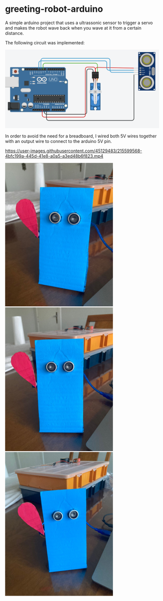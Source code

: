 ﻿# greeting-robot-arduino

A simple arduino project that uses a ultrassonic sensor to trigger a servo and makes the robot wave back when you wave at it from a certain distance.

The following circuit was implemented:

  <img src="esquematico_montagem.PNG" width="500" >

</p>

In order to avoid the need for a breadboard, I wired both 5V wires together with an output wire to connect to the arduino 5V pin.



https://user-images.githubusercontent.com/45129483/215599568-4bfc199a-445d-41e8-a0a5-a3ed48b6f823.mp4



  <img src="robot3.jpeg" width="350">
  <img src="robot2.jpeg" width="350">
  <img src="robot1.jpeg" width="350">

</p>

